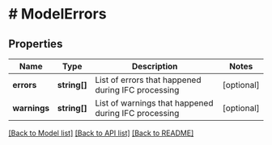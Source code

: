 # # ModelErrors

## Properties

Name | Type | Description | Notes
------------ | ------------- | ------------- | -------------
**errors** | **string[]** | List of errors that happened during IFC processing | [optional]
**warnings** | **string[]** | List of warnings that happened during IFC processing | [optional]

[[Back to Model list]](../../README.md#models) [[Back to API list]](../../README.md#endpoints) [[Back to README]](../../README.md)
